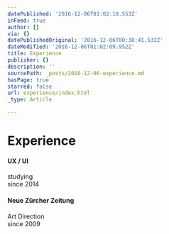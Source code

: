 ```yaml
---
datePublished: '2016-12-06T01:02:10.553Z'
inFeed: true
author: []
via: {}
datePublishedOriginal: '2016-12-06T00:38:41.532Z'
dateModified: '2016-12-06T01:02:09.952Z'
title: Experience
publisher: {}
description: ''
sourcePath: _posts/2016-12-06-experience.md
hasPage: true
starred: false
url: experience/index.html
_type: Article

---
```

# Experience

#### **UX / UI**  
studying  
since 2014

#### **Neue Zürcher Zeitung**  
Art Direction  
since 2009